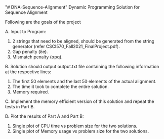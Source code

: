 "# DNA-Sequence-Alignment" 
Dynamic Programming Solution for Sequence Alignment

Following are the goals of the project

A. Input to Program:
1. 2 strings that need to be aligned, should be generated from the string generator (refer CSCI570_Fall2021_FinalProject.pdf).
2. Gap penalty (δe).
3. Mismatch penalty (αpq).

B. Solution should output output.txt file containing the following information at the respective lines:
1. The first 50 elements and the last 50 elements of the actual alignment.
2. The time it took to complete the entire solution.
3. Memory required.

C. Implement the memory efficient version of this solution and repeat the tests in Part B.

D. Plot the results of Part A and Part B:
1. Single plot of CPU time vs problem size for the two solutions.
2. Single plot of Memory usage vs problem size for the two solutions.
